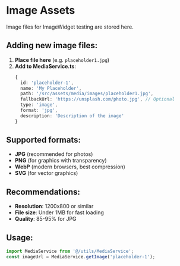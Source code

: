 # Image Assets

Image files for ImageWidget testing are stored here.

## Adding new image files:

1. **Place file here** (e.g. `placeholder1.jpg`)
2. **Add to MediaService.ts**:
   ```typescript
   {
     id: 'placeholder-1',
     name: 'My Placeholder',
     path: '/src/assets/media/images/placeholder1.jpg',
     fallbackUrl: 'https://unsplash.com/photo.jpg', // Optional
     type: 'image',
     format: 'jpg',
     description: 'Description of the image'
   }
   ```

## Supported formats:
- **JPG** (recommended for photos)
- **PNG** (for graphics with transparency)
- **WebP** (modern browsers, best compression)
- **SVG** (for vector graphics)

## Recommendations:
- **Resolution**: 1200x800 or similar
- **File size**: Under 1MB for fast loading
- **Quality**: 85-95% for JPG

## Usage:
```typescript
import MediaService from '@/utils/MediaService';
const imageUrl = MediaService.getImage('placeholder-1');
``` 